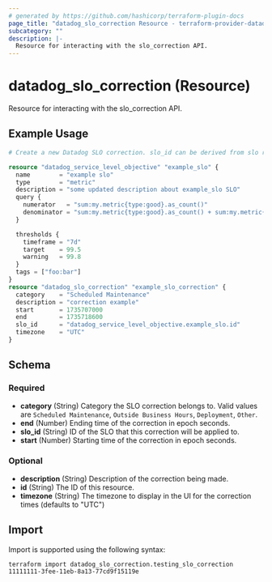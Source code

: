 ```yaml
---
# generated by https://github.com/hashicorp/terraform-plugin-docs
page_title: "datadog_slo_correction Resource - terraform-provider-datadog"
subcategory: ""
description: |-
  Resource for interacting with the slo_correction API.
---
```


# datadog_slo_correction (Resource)

Resource for interacting with the slo_correction API.

## Example Usage

```terraform
# Create a new Datadog SLO correction. slo_id can be derived from slo resource or specify an slo id of an existing SLO.

resource "datadog_service_level_objective" "example_slo" {
  name        = "example slo"
  type        = "metric"
  description = "some updated description about example_slo SLO"
  query {
    numerator   = "sum:my.metric{type:good}.as_count()"
    denominator = "sum:my.metric{type:good}.as_count() + sum:my.metric{type:bad}.as_count()"
  }

  thresholds {
    timeframe = "7d"
    target    = 99.5
    warning   = 99.8
  }
  tags = ["foo:bar"]
}
resource "datadog_slo_correction" "example_slo_correction" {
  category    = "Scheduled Maintenance"
  description = "correction example"
  start       = 1735707000
  end         = 1735718600
  slo_id      = "datadog_service_level_objective.example_slo.id"
  timezone    = "UTC"
}
```

<!-- schema generated by tfplugindocs -->
## Schema

### Required

- **category** (String) Category the SLO correction belongs to. Valid values are `Scheduled Maintenance`, `Outside Business Hours`, `Deployment`, `Other`.
- **end** (Number) Ending time of the correction in epoch seconds.
- **slo_id** (String) ID of the SLO that this correction will be applied to.
- **start** (Number) Starting time of the correction in epoch seconds.

### Optional

- **description** (String) Description of the correction being made.
- **id** (String) The ID of this resource.
- **timezone** (String) The timezone to display in the UI for the correction times (defaults to "UTC")

## Import

Import is supported using the following syntax:

```shell
terraform import datadog_slo_correction.testing_slo_correction 11111111-3fee-11eb-8a13-77cd9f15119e
```

